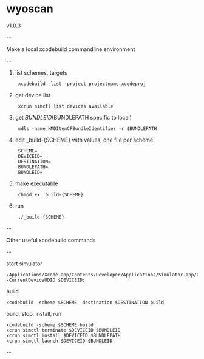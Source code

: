 # wyoscan

v1.0.3

--

Make a local xcodebuild commandline environment

--

1. list schemes, targets

		xcodebuild -list -project projectname.xcodeproj

2. get device list

		xcrun simctl list devices available	

3. get $BUNDLEID ($BUNDLEPATH specific to local)

		mdls -name kMDItemCFBundleIdentifier -r $BUNDLEPATH
		
4. edit _build-{SCHEME} with values, one file per scheme

		SCHEME=
		DEVICEID=
		DESTINATION=
		BUNDLEPATH=
		BUNDLEID=
    
5. make executable

		chmod +x _build-{SCHEME}

6. run

		./_build-{SCHEME}

--

Other useful xcodebuild commands

--

start simulator 

	/Applications/Xcode.app/Contents/Developer/Applications/Simulator.app/Contents/MacOS/Simulator -CurrentDeviceUDID $DEVICEID; 

build

	xcodebuild -scheme $SCHEME -destination $DESTINATION build

build, stop, install, run

	xcodebuild -scheme $SCHEME build
	xcrun simctl terminate $DEVICEID $BUNDLEID
	xcrun simctl install $DEVICEID $BUNDLEPATH
	xcrun simctl launch $DEVICEID $BUNDLEID
	
--
	